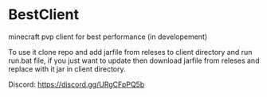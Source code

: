 # BestClient
minecraft pvp client for best performance (in developement)

To use it clone repo and add jarfile from releses to client directory and run run.bat file, if you just want to update then download jarfile from releses and replace with it jar in client directory.

Discord: https://discord.gg/URgCFpPQ5b

